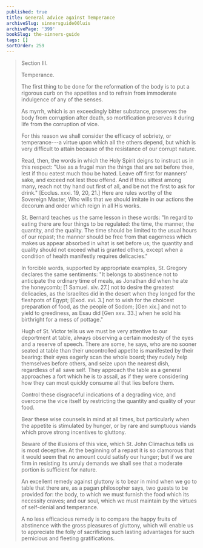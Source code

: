 ```yaml
---
published: true
title: General advice against Temperance
archiveSlug: sinnersguide00luis
archivePage: '399'
bookSlug: the-sinners-guide
tags: []
sortOrder: 259
---
```


> Section III.
> 
> Temperance.
> 
> The first thing to be done for the reformation of the body is to put a rigorous curb on the appetites and to refrain from immoderate indulgence of any of the senses.
> 
> As myrrh, which is an exceedingly bitter substance, preserves the body from corruption after death, so mortification preserves it during life from the corruption of vice.
> 
> For this reason we shall consider the efficacy of sobriety, or temperance---a virtue upon which all the others depend, but which is very difficult to attain because of the resistance of our corrupt nature.
> 
> Read, then, the words in which the Holy Spirit deigns to instruct us in this respect: "Use as a frugal man the things that are set before thee, lest if thou eatest much thou be hated. Leave off first for manners' sake, and exceed not lest thou offend. And if thou sittest among many, reach not thy hand out first of all, and be not the first to ask for drink." [Ecclus. xxxi. 19, 20, 21.] Here are rules worthy of the Sovereign Master, Who wills that we should imitate in our actions the decorum and order which reign in all His works.
> 
> St. Bernard teaches us the same lesson in these words: "In regard to eating there are four things to be regulated: the time, the manner, the quantity, and the quality. The time should be limited to the usual hours of our repast; the manner should be free from that eagerness which makes us appear absorbed in what is set before us; the quantity and quality should not exceed what is granted others, except when a condition of health manifestly requires delicacies."
> 
> In forcible words, supported by appropriate examples, St. Gregory declares the same sentiments: "It belongs to abstinence not to anticipate the ordinary time of meals, as Jonathan did when he ate the honeycomb; [1 Samuel. xiv. 27.] not to desire the greatest delicacies, as the Israelites did in the desert when they longed for the fleshpots of Egypt; [Exod. xvi. 3.] not to wish for the choicest preparation of food, as the people of Sodom; [Gen xix.] and not to yield to greediness, as Esau did [Gen xxv. 33.] when he sold his birthright for a mess of pottage."
> 
> Hugh of St. Victor tells us we must be very attentive to our deportment at table, always observing a certain modesty of the eyes and a reserve of speech. There are some, he says, who are no sooner seated at table than their uncontrolled appetite is manifested by their bearing: their eyes eagerly scan the whole board; they rudely help themselves before others, and seize upon the nearest dish, regardless of all save self. They approach the table as a general approaches a fort which he is to assail, as if they were considering how they can most quickly consume all that lies before them.
> 
> Control these disgraceful indications of a degrading vice, and overcome the vice itself by restricting the quantity and quality of your food.
> 
> Bear these wise counsels in mind at all times, but particularly when the appetite is stimulated by hunger, or by rare and sumptuous viands which prove strong incentives to gluttony.
> 
> Beware of the illusions of this vice, which St. John Climachus tells us is most deceptive. At the beginning of a repast it is so clamorous that it would seem that no amount could satisfy our hunger; but if we are firm in resisting its unruly demands we shall see that a moderate portion is sufficient for nature.
> 
> An excellent remedy against gluttony is to bear in mind when we go to table that there are, as a pagan philosopher says, two guests to be provided for: the body, to which we must furnish the food which its necessity craves; and our soul, which we must maintain by the virtues of self-denial and temperance.
> 
> A no less efficacious remedy is to compare the happy fruits of abstinence with the gross pleasures of gluttony, which will enable us to appreciate the folly of sacrificing such lasting advantages for such pernicious and fleeting gratifications.
